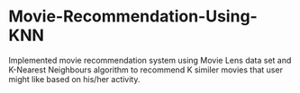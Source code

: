 # Movie-Recommendation-Using-KNN
Implemented movie recommendation system using Movie Lens data set and K-Nearest Neighbours algorithm to recommend K similer movies that user might like based on his/her activity.
